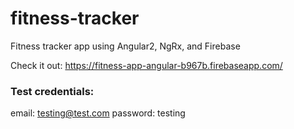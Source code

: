 # fitness-tracker
Fitness tracker app using Angular2, NgRx, and Firebase

Check it out: 
https://fitness-app-angular-b967b.firebaseapp.com/

### Test credentials:
email: testing@test.com
password: testing
